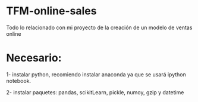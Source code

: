 # TFM-online-sales
Todo lo relacionado con mi proyecto de la creación de un modelo de ventas online

# Necesario:

1- instalar python, recomiendo instalar anaconda ya que se usará ipython notebook.

2- instalar paquetes: pandas, scikitLearn, pickle, numoy, gzip y datetime
